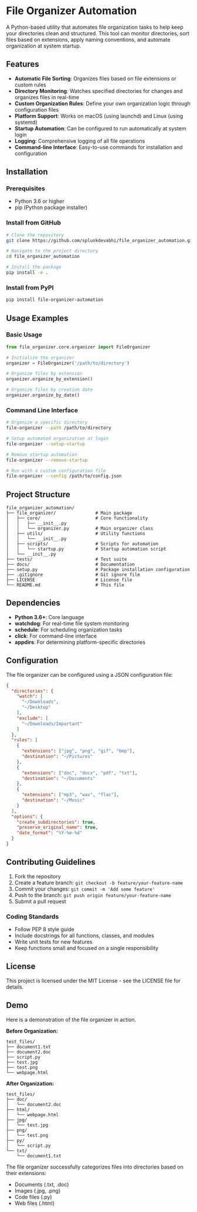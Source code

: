 # File Organizer Automation

A Python-based utility that automates file organization tasks to help keep your directories clean and structured. This tool can monitor directories, sort files based on extensions, apply naming conventions, and automate organization at system startup.

## Features

- **Automatic File Sorting**: Organizes files based on file extensions or custom rules
- **Directory Monitoring**: Watches specified directories for changes and organizes files in real-time
- **Custom Organization Rules**: Define your own organization logic through configuration files
- **Platform Support**: Works on macOS (using launchd) and Linux (using systemd)
- **Startup Automation**: Can be configured to run automatically at system login
- **Logging**: Comprehensive logging of all file operations
- **Command-line Interface**: Easy-to-use commands for installation and configuration

## Installation

### Prerequisites
- Python 3.6 or higher
- pip (Python package installer)

### Install from GitHub
```bash
# Clone the repository
git clone https://github.com/splunkdevabhi/file_organizer_automation.git

# Navigate to the project directory
cd file_organizer_automation

# Install the package
pip install -e .
```

### Install from PyPI
```bash
pip install file-organizer-automation
```

## Usage Examples

### Basic Usage
```python
from file_organizer.core.organizer import FileOrganizer

# Initialize the organizer
organizer = FileOrganizer('/path/to/directory')

# Organize files by extension
organizer.organize_by_extension()

# Organize files by creation date
organizer.organize_by_date()
```

### Command Line Interface
```bash
# Organize a specific directory
file-organizer --path /path/to/directory

# Setup automated organization at login
file-organizer --setup-startup

# Remove startup automation
file-organizer --remove-startup

# Run with a custom configuration file
file-organizer --config /path/to/config.json
```

## Project Structure
```
file_organizer_automation/
├── file_organizer/               # Main package
│   ├── core/                     # Core functionality
│   │   ├── __init__.py
│   │   └── organizer.py          # Main organizer class
│   ├── utils/                    # Utility functions
│   │   └── __init__.py
│   ├── scripts/                  # Scripts for automation
│   │   └── startup.py            # Startup automation script
│   └── __init__.py
├── tests/                        # Test suite
├── docs/                         # Documentation
├── setup.py                      # Package installation configuration
├── .gitignore                    # Git ignore file
├── LICENSE                       # License file
└── README.md                     # This file
```

## Dependencies

- **Python 3.6+**: Core language
- **watchdog**: For real-time file system monitoring
- **schedule**: For scheduling organization tasks
- **click**: For command-line interface
- **appdirs**: For determining platform-specific directories

## Configuration

The file organizer can be configured using a JSON configuration file:

```json
{
  "directories": {
    "watch": [
      "~/Downloads",
      "~/Desktop"
    ],
    "exclude": [
      "~/Downloads/Important"
    ]
  },
  "rules": [
    {
      "extensions": ["jpg", "png", "gif", "bmp"],
      "destination": "~/Pictures"
    },
    {
      "extensions": ["doc", "docx", "pdf", "txt"],
      "destination": "~/Documents"
    },
    {
      "extensions": ["mp3", "wav", "flac"],
      "destination": "~/Music"
    }
  ],
  "options": {
    "create_subdirectories": true,
    "preserve_original_name": true,
    "date_format": "%Y-%m-%d"
  }
}
```

## Contributing Guidelines

1. Fork the repository
2. Create a feature branch: `git checkout -b feature/your-feature-name`
3. Commit your changes: `git commit -m 'Add some feature'`
4. Push to the branch: `git push origin feature/your-feature-name`
5. Submit a pull request

### Coding Standards
- Follow PEP 8 style guide
- Include docstrings for all functions, classes, and modules
- Write unit tests for new features
- Keep functions small and focused on a single responsibility

## License

This project is licensed under the MIT License - see the LICENSE file for details.


## Demo

Here is a demonstration of the file organizer in action.

**Before Organization:**
```
test_files/
├── document1.txt
├── document2.doc
├── script.py
├── test.jpg
├── test.png
└── webpage.html
```

**After Organization:**
```plaintext
test_files/
├── doc/
│   └── document2.doc
├── html/
│   └── webpage.html
├── jpg/
│   └── test.jpg
├── png/
│   └── test.png
├── py/
│   └── script.py
└── txt/
    └── document1.txt
```

The file organizer successfully categorizes files into directories based on their extensions:
- Documents (.txt, .doc)
- Images (.jpg, .png)
- Code files (.py)
- Web files (.html)

